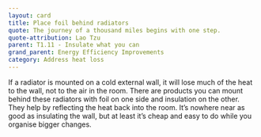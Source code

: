 ```yaml
---
layout: card
title: Place foil behind radiators
quote: The journey of a thousand miles begins with one step.
quote-attribution: Lao Tzu
parent: T1.11 - Insulate what you can
grand_parent: Energy Efficiency Improvements 
category: Address heat loss
---
```


<p>If a radiator is mounted on a cold external wall, it will lose much of the heat to the wall, not to the air in the room. There are products you can mount behind these radiators with foil on one side and insulation on the other. They help by reflecting the heat back into the room.   It’s nowhere near as good as insulating the wall, but at least it’s cheap and easy to do while you organise bigger changes.</p> 

